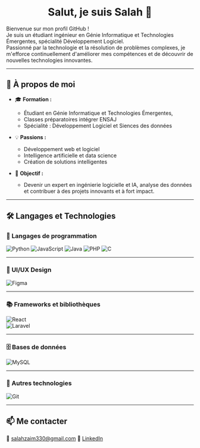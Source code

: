 <h1 align="center">Salut, je suis Salah 👋</h1>

Bienvenue sur mon profil GitHub !  
Je suis un étudiant ingénieur en Génie Informatique et Technologies Émergentes, spécialité Développement Logiciel.  
Passionné par la technologie et la résolution de problèmes complexes, je m'efforce continuellement d'améliorer mes compétences et de découvrir de nouvelles technologies innovantes.

---

## 🌟 À propos de moi

- 🎓 **Formation :**
  - Étudiant en Génie Informatique et Technologies Émergentes,
  - Classes préparatoires intégrer ENSAJ
  - Spécialité : Développement Logiciel et Siences des données

- 💡 **Passions :**
  - Développement web et logiciel
  - Intelligence artificielle et data science
  - Création de solutions intelligentes

- 🎯 **Objectif :**
  - Devenir un expert en ingénierie logicielle et IA, analyse des données et contribuer à des projets innovants et à fort impact.

---

## 🛠️ Langages et Technologies

### 🔹 Langages de programmation

![Python](https://img.shields.io/badge/-Python-3776AB?style=for-the-badge&logo=python&logoColor=white)
![JavaScript](https://img.shields.io/badge/-JavaScript-F7DF1E?style=for-the-badge&logo=javascript&logoColor=black)
![Java](https://img.shields.io/badge/-Java-007396?style=for-the-badge&logo=java&logoColor=white)
![PHP](https://img.shields.io/badge/-PHP-777BB4?style=for-the-badge&logo=php&logoColor=white)
![C](https://img.shields.io/badge/-C-00599C?style=for-the-badge&logo=c&logoColor=white)

---

### 🎨 UI/UX Design

![Figma](https://img.shields.io/badge/-Figma-F24E1E?style=for-the-badge&logo=figma&logoColor=white)

---

### 📚 Frameworks et bibliothèques

![React](https://img.shields.io/badge/-React-61DAFB?style=for-the-badge&logo=react&logoColor=black)  
![Laravel](https://img.shields.io/badge/-Laravel-FF2D20?style=for-the-badge&logo=laravel&logoColor=white)  

---

### 🗄️ Bases de données

![MySQL](https://img.shields.io/badge/-MySQL-4479A1?style=for-the-badge&logo=mysql&logoColor=white)

---

### 🧰 Autres technologies

![Git](https://img.shields.io/badge/-Git-F05032?style=for-the-badge&logo=git&logoColor=white)

---

## 📫 Me contacter

📧 salahzaim330@gmail.com 
🔗 [LinkedIn](https://www.linkedin.com/in/salah-eddine-e-zzaime-2a0342268/)
